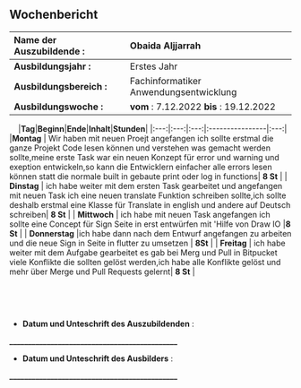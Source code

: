 ## Wochenbericht

| **Name der Auszubildende :** | Obaida Aljjarrah |
|:--------|:--------|
| **Ausbildungsjahr :** | Erstes Jahr |
| **Ausbildungsbereich :** | Fachinformatiker Anwendungsentwicklung |
| **Ausbildungswoche :** | **vom** : 7.12.2022 **bis** : 19.12.2022 |

&nbsp;
&nbsp;
|**Tag**|**Beginn**|**Ende**|**Inhalt**|**Stunden**|
|:---:|:---:|:---:|:----------------|:---:|
|**Montag** |  Wir haben mit neuen Proejt angefangen ich sollte erstmal die ganze Projekt Code lesen können und verstehen was gemacht werden sollte,meine erste Task war ein neuen Konzept für error und warning und exeption entwickeln,so kann die Entwicklern einfacher alle errors lesen können statt die normale built in gebaute print oder log in functions| **8 St** |
| **Dinstag** | ich habe weiter mit dem ersten Task gearbeitet und angefangen mit neuen Task ich eine neuen translate Funktion schreiben sollte,ich sollte deshalb erstmal eine Klasse für Translate in english und andere auf Deutsch schreiben| **8 St**  |
| **Mittwoch** | ich habe mit neuen Task angefangen ich sollte eine Concept für Sign Seite in erst entwürfen mit 'Hilfe von Draw IO |**8 St** |
| **Donnerstag** |ich habe dann nach dem Entwurf angefangen zu arbeiten und die neue Sign in Seite in flutter zu umsetzen  | **8St** |
| **Freitag** | ich habe weiter mit dem Aufgabe gearbeitet es gab bei Merg und Pull in Bitpucket viele Konflikte die sollten gelöst werden,ich habe alle Konflikte gelöst und mehr über Merge und Pull Requests gelernt| **8 St** |

&nbsp;

&nbsp;

* **Datum und Unteschrift des Auszubildenden** :
&nbsp;
&nbsp;

**_____________________________________________**
&nbsp;
&nbsp;

* **Datum und Unteschrift des Ausbilders** :
&nbsp;
&nbsp;

**_____________________________________________**
